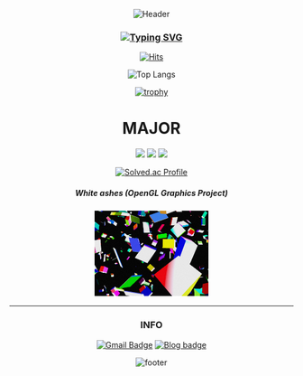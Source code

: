 <div align="center">

![Header](https://capsule-render.vercel.app/api?type=waving&height=300&color=black&text=JIWON&fontColor=FFFFFF&animation=twinkling)

### [![Typing SVG](https://readme-typing-svg.herokuapp.com?font=Fjalla+One&size=40&pause=1000&color=F7F7F7&center=true&random=true&width=1000&height=100&lines=For+the+GOTY;A+game+developer;Idea+into+reality;Art+%3D+Code+%2B+Polygon+%2B+Pixel;Graphics+%2F+Game+Engine)](https://git.io/typing-svg)

[![Hits](https://hits.seeyoufarm.com/api/count/incr/badge.svg?url=https%3A%2F%2Fgithub.com%2FG1rmmr%2FG1rmmr%2F&count_bg=%23D5D5D5&title_bg=%23555555&icon=&icon_color=%23E7E7E7&title=hits&edge_flat=false)](https://hits.seeyoufarm.com)

![Top Langs](https://github-readme-stats.vercel.app/api/top-langs/?username=G1rmmr&exclude_repo=G1rmmr,G1rmmr.github.io,custom-tools,imax-bot,computational-geometry&layout=compact&hide=html,perl,roff,raku&title_color=ffffff&text_color=ffffff&icon_color=ffffff&bg_color=000000)

[![trophy](https://github-profile-trophy.vercel.app/?username=G1rmmr&theme=onedark&column=5)](https://github.com/ryo-ma/github-profile-trophy)

# MAJOR

<img src="https://img.shields.io/badge/C/C++-00599C?style=for-the-badge&logo=cplusplus&logoColor=white"/> <img src="https://img.shields.io/badge/Graphics-3C2179?style=for-the-badge&logo=actigraph&logoColor=white"/> <img src="https://img.shields.io/badge/Unreal 5-000000?style=for-the-badge&logo=unrealengine&logoColor=white"/>

[![Solved.ac Profile](http://mazassumnida.wtf/api/generate_badge?boj=black_hand)](https://solved.ac/black_hand)

##### White ashes (OpenGL Graphics Project)
<a href=https://github.com/G1rmmr/opengl-tutorial>
  <img src="./white-ashes.png" width=40% height=40%/>
</a>

---

### INFO

[![Gmail Badge](https://img.shields.io/badge/-Gmail-d14836?style=flat-square&logo=Gmail&logoColor=white&link=mailto:blckhnd.std@gmail.com)](mailto:blckhnd.std@gmail.com)
[![Blog badge](https://img.shields.io/badge/Blog-FFFFFF?style=flat-square)](https://g1rmmr.github.io/)


![footer](https://capsule-render.vercel.app/api?type=waving&color=black&height=200&section=footer&text=&fontSize=90)

</div>
